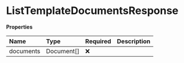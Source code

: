 # ListTemplateDocumentsResponse

**Properties**

| Name      | Type       | Required | Description |
| :-------- | :--------- | :------- | :---------- |
| documents | Document[] | ❌       |             |
